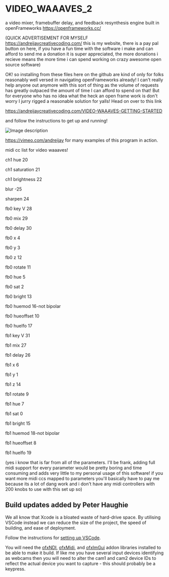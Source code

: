 # VIDEO_WAAAVES_2

a video mixer, framebuffer delay, and feedback resynthesis engine built in openFrameworks https://openframeworks.cc/

(QUICK ADVERTISEMENT FOR MYSELF https://andreijaycreativecoding.com/ this is my website, there is a pay pal button on here, if you have a fun time with the software i make and can afford to send me a donation it is super appreciated, the more donations i recieve means the more time i can spend working on crazy awesome open source software)

OK! so installing from these files here on the github are kind of only for folks reasonably well versed in navigating openFrameworks already! I can't really help anyone out anymore with this sort of thing as the volume of requests has greatly outpaced the amount of time I can afford to spend on that! But for everyone who has no idea what the heck an open frame work is don't worry I jurry rigged a reasonable solution for yalls! Head on over to this link

https://andreijaycreativecoding.com/VIDEO-WAAAVES-GETTING-STARTED

and follow the instructions to get up and running!

![Image description](https://github.com/ex-zee-ex/VIDEO_WAAAVES_1_5/blob/master/vlcsnap-2019-08-10-22h57m07s147.png)

https://vimeo.com/andreijay for many examples of this program in action.

midi cc list for video waaaves!

ch1 hue 20

ch1 saturation 21

ch1 brightness 22

blur -25

sharpen 24

fb0 key V 28

fb0 mix 29

fb0 delay 30

fb0 x 4

fb0 y 3

fb0 z 12

fb0 rotate 11

fb0 hue 5

fb0 sat 2

fb0 bright 13

fb0 huemod 16-not bipolar

fb0 hueoffset 10

fb0 huelfo 17

fb1 key V 31

fb1 mix 27

fb1 delay 26

fb1 x 6

fb1 y 1

fb1 z 14

fb1 rotate 9

fb1 hue 7

fb1 sat 0

fb1 bright 15

fb1 huemod 18-not bipolar

fb1 hueoffset 8

fb1 huelfo 19

(yes i know that is far from all of the parameters. I'll be frank, adding full midi support for every parameter would be pretty boring and time consuming and adds very little to my personal usage of this software! if you want more midi ccs mapped to parameters you'll basically have to pay me because its a lot of dang work and i don't have any midi controllers with 200 knobs to use with this set up so)

## Build updates added by Peter Haughie

We all know that Xcode is a bloated waste of hard-drive space. By utilising VSCode instead we can reduce the size of the project, the speed of building, and ease of deployment.

Follow the instructions for [setting up VSCode](https://openframeworks.cc/setup/vscode/).

You will need the [ofxNDI](http://github.com/nariakiiwatani/ofxNDI), [ofxMidi](http://github.com/danomatika/ofxMidi), and [ofxImGui](http://github.com/jvcleave/ofxImGui) addon libraries installed to be able to make it build. If like me you have several input devices identifying as webcams then you will need to alter the cam1 and cam2 device IDs to reflect the actual device you want to capture - this should probably be a keypress.
